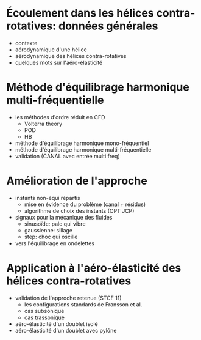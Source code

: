 # Écoulement dans les hélices contra-rotatives: données générales
- contexte
- aérodynamique d'une hélice
- aérodynamique des hélices contra-rotatives
- quelques mots sur l'aéro-élasticité

# Méthode d'équilibrage harmonique multi-fréquentielle
- les méthodes d'ordre réduit en CFD
    - Volterra theory
    - POD
    - HB
- méthode d'équilibrage harmonique mono-fréquentiel
- méthode d'équilibrage harmonique multi-fréquentielle
- validation (CANAL avec entrée multi freq)

# Amélioration de l'approche
- instants non-équi répartis
    - mise en évidence du problème (canal + résidus)
    - algorithme de choix des instants (OPT JCP)
- signaux pour la mécanique des fluides
    - sinusoïde: pale qui vibre
    - gaussienne: sillage
    - step: choc qui oscille
- vers l'équilibrage en ondelettes

# Application à l'aéro-élasticité des hélices contra-rotatives
- validation de l'approche retenue (STCF 11)
    - les configurations standards de Fransson et al.
    - cas subsonique
    - cas trassonique
- aéro-élasticité d'un doublet isolé
- aéro-élasticité d'un doublet avec pylône
